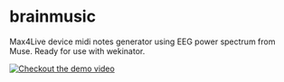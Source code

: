 # brainmusic
 Max4Live device midi notes generator using EEG power spectrum from Muse. Ready for use with wekinator.

 
[![Checkout the demo video](https://img.youtube.com/vi/zqJo8rL9rkM/0.jpg)](https://www.youtube.com/watch?v=zqJo8rL9rkM "Checkout the demo video")